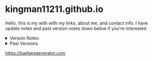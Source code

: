 # kingman11211.github.io
Hello, this is my with with my links, about me, and contact info. I have update notes and past version notes down below if you're interested.

<details>
  <summary>Version Notes</summary>

  ## Version Notes
  [![RELEASES](https://img.shields.io/badge/RELEASES-V2-green?style=for-the-badge)](https://github.com/kingman11211/kingman11211.github.io/releases)
  
</details>

<details>
  <summary>Past Versions</summary>

  ## Here are the past versions of this site (Only the version updates that show whats new and whats old)
  [![VERSION](https://img.shields.io/badge/VERSION-V1-green?labelColor=gray&style=for-the-badge)](https://github.com/kingman11211/kingman11211.github.io/releases/tag/v1.0.3)
</details>

https://badgesgenerator.com
